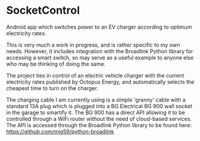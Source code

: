 # SocketControl
Android app which switches power to an EV charger according to optimum electricity rates.

This is very much a work in progress, and is rather specific to my own needs.  However, it
includes integration with the Broadlink Python library for accessing a smart switch, so
may serve as a useful example to anyone else who may be thinking of doing the same.

The project ties in control of an electric vehicle charger with the current electricity
rates published by Octopus Energy, and automatically selects the cheapest time to turn on
the charger.

The charging cable I am currently using is a simple 'granny' cable with a standard 13A plug
which is plugged into a BG Electrical BG 900 wall socket in the garage to smartify it.
The BG 900 has a direct API allowing it to be controlled through a WiFi router without
the need of cloud-based services.  The API is accessed through the Broadlink Python library 
to be found here: https://github.com/mjg59/python-broadlink